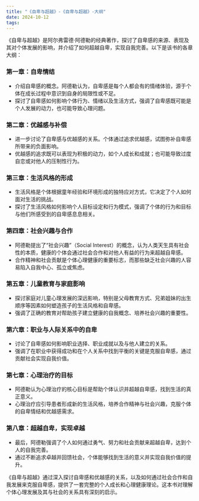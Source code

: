 ```yaml
---
title: "《自卑与超越》-《自卑与超越》-大纲"
date: 2024-10-12
tags: 
---
```

《自卑与超越》是阿尔弗雷德·阿德勒的经典著作，探讨了自卑感的来源、表现及其对个体发展的影响，并介绍了如何超越自卑，实现自我完善。以下是该书的各章大纲：

### 第一章：**自卑情结**
- 介绍自卑感的概念。阿德勒认为，自卑感是每个人都会有的情绪体验，源于个体在成长过程中意识到自身的局限性或不足。
- 探讨了自卑感如何影响个体行为、情绪以及生活方式，强调了自卑感既可能是个人发展的动力，也可能导致心理问题。

### 第二章：**优越感与补偿**
- 进一步讨论了自卑感与优越感的关系。个体通过追求优越感，试图弥补自卑感所带来的负面影响。
- 优越感的追求既可以表现为积极的动力，如个人成长和成就；也可能导致过度自恋或对他人的压制性行为。

### 第三章：**生活风格的形成**
- 生活风格是个体根据童年经验和环境形成的独特应对方式，它决定了个人如何面对生活的挑战。
- 探讨了生活风格如何影响个人目标设定和行为模式，强调了个体的行为和目标与他们所感受到的自卑感息息相关。

### 第四章：**社会兴趣与合作**
- 阿德勒提出了“社会兴趣”（Social Interest）的概念，认为人类天生具有社会性的本质，健康的个体会通过社会合作和对他人有益的行为来超越自卑感。
- 合作精神和社会贡献是个体心理健康的重要标志，而那些缺乏社会兴趣的人容易陷入自我中心、孤立或焦虑。

### 第五章：**儿童教育与家庭影响**
- 探讨家庭对儿童心理发展的深远影响，特别是父母教育方式、兄弟姐妹的出生顺序等因素如何塑造孩子的生活风格和自卑感。
- 强调了正确的教育对帮助孩子建立健康的自我概念、培养社会兴趣的重要性。

### 第六章：**职业与人际关系中的自卑**
- 讨论了自卑感如何影响职业选择、职业成就以及与他人建立的关系。
- 强调了在职业中获得成功和在个人关系中找到平衡的关键是克服自卑感，通过贡献社会实现自我价值。

### 第七章：**心理治疗的目标**
- 阿德勒认为心理治疗的核心目标是帮助个体认识并超越自卑感，找到生活的真正意义。
- 心理治疗应引导患者形成新的生活风格，培养合作精神与社会兴趣，克服个体的自卑情结和优越感需求。

### 第八章：**超越自卑，实现卓越**
- 最后，阿德勒强调了个人如何通过勇气、努力和社会贡献来超越自卑，达到个人的自我完善。
- 通过不断追求卓越并回馈社会，个体能够找到生活的意义并实现自我价值的提升。

《自卑与超越》通过深入探讨自卑感和优越感的关系，以及如何通过社会合作和自我发展来克服自卑感，提供了一套完整的个人成长和心理健康理论。这本书对理解个体心理发展及其与社会的关系具有深刻的启示。
